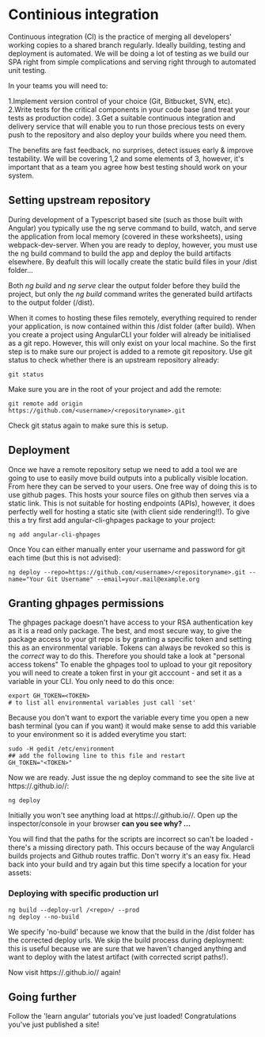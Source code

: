# Continious integration
Continuous integration (CI) is the practice of merging all developers' working copies to a shared branch regularly. Ideally building, testing and deployment is automated. We will be doing a lot of testing as we build our SPA right from simple complications and serving right through to automated unit testing. 

In your teams you will need to:

1.Implement version control of your choice (Git, Bitbucket, SVN, etc).
2.Write tests for the critical components in your code base (and treat your tests as production code).
3.Get a suitable continuous integration and delivery service that will enable you to run those precious tests on every push to the repository and also deploy your builds where you need them.

The benefits are fast feedback, no surprises, detect issues early & improve testability. We will be covering 1,2 and some elements of 3, however, it's important that as a team you agree how best testing should work on your system. 

## Setting upstream repository

During development of a Typescript based site (such as those built with Angular) you typically use the ng serve command to build, watch, and serve the application from local memory (covered in these worksheets), using webpack-dev-server. When you are ready to deploy, however, you must use the ng build command to build the app and deploy the build artifacts elsewhere. By deafult this will locally create the static build files in your /dist folder...

Both *ng build* and *ng serve* clear the output folder before they build the project, but only the *ng build* command writes the generated build artifacts to the output folder (/dist).

When it comes to hosting these files remotely, everything required to render your application, is now contained within this /dist folder (after build). When you create a project using AngularCLI your folder will already be initialised as a git repo. However, this will only exist on your local machine. So the first step is to make sure our project is added to a remote git repository. Use git status to check whether there is an upstream repository already:
```
git status
```
 Make sure you are in the root of your project and add the remote: 

```
git remote add origin https://github.com/<username>/<repositoryname>.git
```
Check git status again to make sure this is setup. 

## Deployment

Once we have a remote repository setup we need to add a tool we are going to use to easily move build outputs into a publically visible location. From here they can be served to your users. One free way of doing this is to use github pages. This hosts your source files on github then serves via a static link. This is not suitable for hosting endpoints (APIs), however, it does perfectly well for hosting a static site (with client side rendering!!). To give this a try first add angular-cli-ghpages package to your project:

```
ng add angular-cli-ghpages
```
Once 
You can either manually enter your username and password for git each time (but this is not advised):
```
ng deploy --repo=https://github.com/<username>/<repositoryname>.git --name="Your Git Username" --email=your.mail@example.org
```
## Granting ghpages permissions
The ghpages package doesn't have access to your RSA authentication key as it is a read only package. The best, and most secure way, to give the package access to your git repo is by granting a specific token and setting this as an environmental variable. Tokens can always be revoked so this is the *correct* way to do this. Therefore you should take a look at "personal access tokens" To enable the ghpages tool to upload to your git repository you will need to create a token first in your git acccount - and set it as a variable in your CLI. You only need to do this once:

```
export GH_TOKEN=<TOKEN>
# to list all environmental variables just call 'set'
```
Because you don't want to export the variable every time you open a new bash terminal (you can if you want) it would make sense to add this variable to your environment so it is added everytime you start:
```
sudo -H gedit /etc/environment
## add the following line to this file and restart
GH_TOKEN="<TOKEN>"
```
Now we are ready. Just issue the ng deploy command to see the site live at https://<username>.github.io/<repo>/:
```
ng deploy
```
Initially you won't see anything load at https://<username>.github.io/<repo>/. Open up the inspector/console in your browser **can you see why? ...**

You will find that the paths for the scripts are incorrect so can't be loaded - there's a missing directory path. This occurs because of the way Angularcli builds projects and Github routes traffic. Don't worry it's an easy fix. Head back into your build and try again but this time specify a location for your assets:

### Deploying with specific production url

```
ng build --deploy-url /<repo>/ --prod
ng deploy --no-build
```

We specify 'no-build' because we know that the build in the /dist folder has the corrected deploy urls. We skip the build process during deployment: this is useful because we are sure that we haven't changed anything and want to deploy with the latest artifact (with corrected script paths!).

Now visit https://<username>.github.io/<repo>/ again!

## Going further

Follow the 'learn angular' tutorials you've just loaded! Congratulations you've just published a site! 
